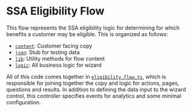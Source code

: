 # SSA Eligibility Flow

This flow represents the SSA eligibility logic for determining for which benefits a customer may be eligible. This is organized as follows:

- [`content`](content): Customer facing copy
- [`json`](json): Stub for testing data
- [`lib`](lib): Utility methods for flow content
- [`logic`](logic): All business logic for wizard

All of this code comes together in [`eligibility.flow.ts`](eligibility.flow.ts), which is responsible for joining together the copy and logic for actions, pages, questions and results. In addition to defining the data input to the wizard control, this controller specifies events for analytics and some minimal configuration.